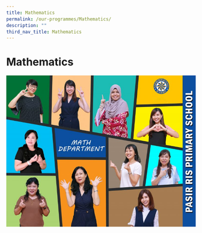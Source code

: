 ```yaml
---
title: Mathematics
permalink: /our-programmes/Mathematics/
description: ""
third_nav_title: Mathematics
---
```

# **Mathematics**

![](/images/MATH-DEPT-768x614.jpg)
